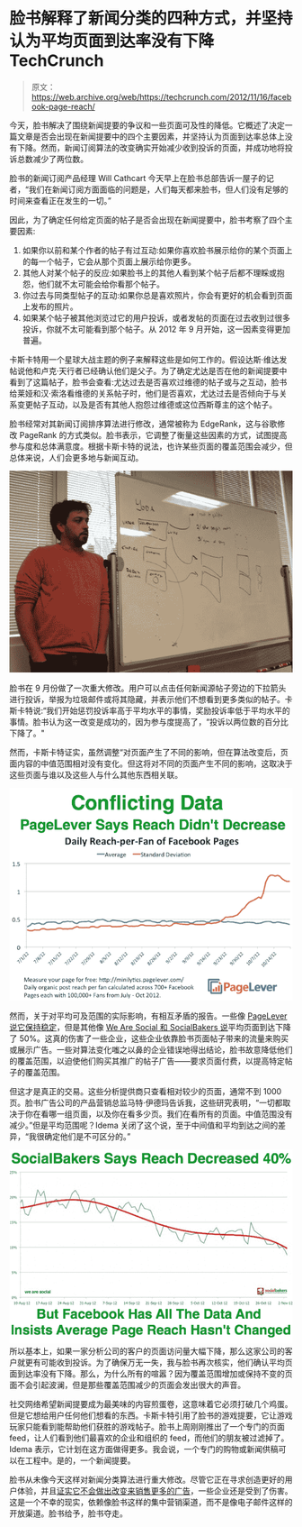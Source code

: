 # 脸书解释了新闻分类的四种方式，并坚持认为平均页面到达率没有下降 TechCrunch

> 原文：<https://web.archive.org/web/https://techcrunch.com/2012/11/16/facebook-page-reach/>

今天，脸书解决了围绕新闻提要的争议和一些页面可及性的降低。它概述了决定一篇文章是否会出现在新闻提要中的四个主要因素，并坚持认为页面到达率总体上没有下降。然而，新闻订阅算法的改变确实开始减少收到投诉的页面，并成功地将投诉总数减少了两位数。

脸书的新闻订阅产品经理 Will Cathcart 今天早上在脸书总部告诉一屋子的记者，“我们在新闻订阅方面面临的问题是，人们每天都来脸书，但人们没有足够的时间来查看正在发生的一切。”

因此，为了确定任何给定页面的帖子是否会出现在新闻提要中，脸书考察了四个主要因素:

1.  如果你以前和某个作者的帖子有过互动:如果你喜欢脸书展示给你的某个页面上的每一个帖子，它会从那个页面上展示给你更多。
2.  其他人对某个帖子的反应:如果脸书上的其他人看到某个帖子后都不理睬或抱怨，他们就不太可能会给你看那个帖子。
3.  你过去与同类型帖子的互动:如果你总是喜欢照片，你会有更好的机会看到页面上发布的照片。
4.  如果某个帖子被其他浏览过它的用户投诉，或者发帖的页面在过去收到过很多投诉，你就不太可能看到那个帖子。从 2012 年 9 月开始，这一因素变得更加普遍。

卡斯卡特用一个星球大战主题的例子来解释这些是如何工作的。假设达斯·维达发帖说他和卢克·天行者已经确认他们是父子。为了确定尤达是否在他的新闻提要中看到了这篇帖子，脸书会查看:尤达过去是否喜欢过维德的帖子或与之互动，脸书给莱娅和汉·索洛看维德的关系帖子时，他们是否喜欢，尤达过去是否倾向于与关系变更帖子互动，以及是否有其他人抱怨过维德或这位西斯尊主的这个帖子。

脸书经常对其新闻订阅排序算法进行修改，通常被称为 EdgeRank，这与谷歌修改 PageRank 的方式类似。脸书表示，它调整了衡量这些因素的方式，试图提高参与度和总体满意度。根据卡斯卡特的说法，也许某些页面的覆盖范围会减少，但总体来说，人们会更多地与新闻互动。

![](img/fe5e257db4dd17e36ff2a60c413a37db.png "CathCart Explains News Feed")

脸书在 9 月份做了一次重大修改。用户可以点击任何新闻源帖子旁边的下拉箭头进行投诉，举报为垃圾邮件或将其隐藏，并表示他们不想看到更多类似的帖子。卡斯卡特说:“我们开始惩罚投诉率高于平均水平的事情，奖励投诉率低于平均水平的事情。脸书认为这一改变是成功的，因为参与度提高了，“投诉以两位数的百分比下降了。"

然而，卡斯卡特证实，虽然调整“对页面产生了不同的影响，但在算法改变后，页面内容的中值范围相对没有变化。但这将对不同的页面产生不同的影响，这取决于这些页面与谁以及这些人与什么其他东西相关联。

![](img/7c881d89d30e7025f9d2f84c7e280710.png "page-post-reach-graph PageLever")

然而，关于对平均可及范围的实际影响，有相互矛盾的报告。一些像 [PageLever 说它保持稳定](https://web.archive.org/web/20221007215635/https://beta.techcrunch.com/2012/11/07/killing-rumors-with-facts-no-facebook-didnt-decrease-page-news-feed-reach-to-sell-more-promoted-posts/)，但是其他像 [We Are Social 和 SocialBakers 说](https://web.archive.org/web/20221007215635/http://wearesocial.net/blog/2012/10/react-halved-reach-facebook/)平均页面到达下降了 50%。这真的伤害了一些企业，这些企业依靠脸书页面帖子带来的流量来购买或展示广告。一些对算法变化嗤之以鼻的企业错误地得出结论，脸书故意降低他们的覆盖范围，以迫使他们购买其推广的帖子广告——要求页面付费，以提高特定帖子的覆盖范围。

但这才是真正的交易。这些分析提供商只查看相对较少的页面，通常不到 1000 页。脸书广告公司的产品营销总监马特·伊德玛告诉我，这些研究表明，“一切都取决于你在看哪一组页面，以及你在看多少页。我们在看所有的页面。中值范围没有减少。”但是平均范围呢？Idema 关闭了这个说，至于中间值和平均到达之间的差异，“我很确定他们是不可区分的。”

![](img/32a00cbea8f71555aa49e7aabf0dcad9.png "Facebook Page Reach Didn_t Change Done")所以基本上，如果一家分析公司的客户的页面访问量大幅下降，那么这家公司的客户就更有可能收到投诉。为了确保万无一失，我与脸书再次核实，他们确认平均页面到达率没有下降。那么，为什么所有的喧嚣？因为覆盖范围增加或保持不变的页面不会引起波澜，但是那些覆盖范围减少的页面会发出很大的声音。

社交网络希望新闻提要成为最美味的内容煎蛋卷，这意味着它必须打破几个鸡蛋。但是它想给用户任何他们想看的东西。卡斯卡特引用了脸书的游戏提要，它让游戏玩家只能看到能帮助他们获胜的游戏帖子。脸书上周刚刚推出了一个专门的页面 feed，让人们看到他们最喜欢的企业和组织的 feed，而他们的朋友被过滤掉了。Idema 表示，它计划在这方面做得更多。我会说，一个专门的购物或新闻供稿可以在工程中。是的，一个新闻提要。

脸书从未像今天这样对新闻分类算法进行重大修改。尽管它正在寻求创造更好的用户体验，并且[证实它不会做出改变来销售更多的广告](https://web.archive.org/web/20221007215635/https://beta.techcrunch.com/2012/11/07/killing-rumors-with-facts-no-facebook-didnt-decrease-page-news-feed-reach-to-sell-more-promoted-posts/)，一些企业还是受到了伤害。这是一个不幸的现实，依赖像脸书这样的集中营销渠道，而不是像电子邮件这样的开放渠道。脸书给予，脸书夺走。